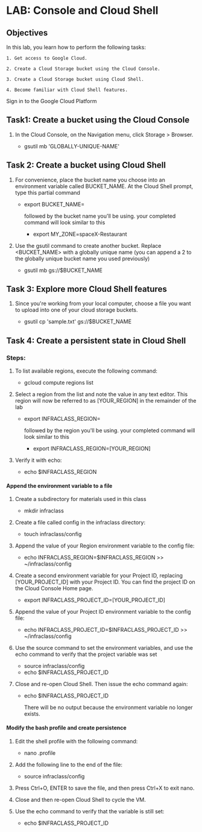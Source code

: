 # LAB: Console and Cloud Shell

## Objectives

In this lab, you learn how to perform the following tasks:

	1. Get access to Google Cloud.

	2. Create a Cloud Storage bucket using the Cloud Console.

	3. Create a Cloud Storage bucket using Cloud Shell.

	4. Become familiar with Cloud Shell features.

Sign in to the Google Cloud Platform

## Task1: Create a bucket using the Cloud Console

1. In the Cloud Console, on the Navigation menu, click Storage > Browser.

   * gsutil mb 'GLOBALLY-UNIQUE-NAME'

## Task 2: Create a bucket using Cloud Shell
1. For convenience, place the bucket name you choose into an environment variable called BUCKET_NAME. At the Cloud Shell prompt, type this partial command

   * export BUCKET_NAME=

      followed by the bucket name you'll be using. your completed command will look similar to this

      * export MY_ZONE=spaceX-Restaurant

2. Use the gsutil command to create another bucket. Replace <BUCKET_NAME> with a globally unique name (you can append a 2 to the globally unique bucket name you used previously)

   * gsutil mb gs://$BUCKET_NAME

## Task 3: Explore more Cloud Shell features

1. Since you're working from your local computer, choose a file you want to upload into one of your cloud storage buckets.

   * gsutil cp 'sample.txt' gs://$BUCKET_NAME


## Task 4: Create a persistent state in Cloud Shell

### Steps:

1. To list available regions, execute the following command:

   * gcloud compute regions list

2. Select a region from the list and note the value in any text editor. This region will now be referred to as [YOUR_REGION] in the remainder of the lab

   * export INFRACLASS_REGION=

     followed by the region you'll be using. your completed command will look similar to this
	
     * export INFRACLASS_REGION=[YOUR_REGION]

3. Verify it with echo:

   * echo $INFRACLASS_REGION

#### Append the environment variable to a file


1. Create a subdirectory for materials used in this class

   * mkdir infraclass

2. Create a file called config in the infraclass directory:

   * touch infraclass/config

3. Append the value of your Region environment variable to the config file:

   * echo INFRACLASS_REGION=$INFRACLASS_REGION >> ~/infraclass/config

4. Create a second environment variable for your Project ID, replacing [YOUR_PROJECT_ID] with your Project ID. You can find the project ID on the Cloud Console Home page.

   * export INFRACLASS_PROJECT_ID=[YOUR_PROJECT_ID]

5. Append the value of your Project ID environment variable to the config file:

   * echo INFRACLASS_PROJECT_ID=$INFRACLASS_PROJECT_ID >> ~/infraclass/config

6. Use the source command to set the environment variables, and use the echo command to verify that the project variable was set

   * source infraclass/config
   * echo $INFRACLASS_PROJECT_ID  

7. Close and re-open Cloud Shell. Then issue the echo command again:

   * echo $INFRACLASS_PROJECT_ID

     There will be no output because the environment variable no longer exists.

#### Modify the bash profile and create persistence

1. Edit the shell profile with the following command:

    * nano .profile

2. Add the following line to the end of the file:

   * source infraclass/config

3. Press Ctrl+O, ENTER to save the file, and then press Ctrl+X to exit nano.

4. Close and then re-open Cloud Shell to cycle the VM.

5. Use the echo command to verify that the variable is still set:

   * echo $INFRACLASS_PROJECT_ID

	
